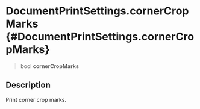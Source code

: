 DocumentPrintSettings.cornerCropMarks {#DocumentPrintSettings.cornerCropMarks}
=====================================

> bool **cornerCropMarks**

Description
-----------

Print corner crop marks.
